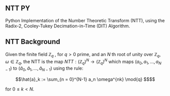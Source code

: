 ## NTT PY

Python Implementation of the Number Theoretic Transform (NTT), using the Radix-2, Cooley-Tukey Decimation-in-Time (DIT) Algorithm. 

## NTT Background   

Given the finite field $\mathbb{Z}_q$ , for $q > 0$ prime, and an $N$ th root of unity over $\mathbb{Z}_q$, $\omega \in \mathbb{Z}_q$, the NTT is the map $NTT: (\mathbb{Z}_q)^N \rightarrow (\mathbb{Z}_q)^N$ which maps $(a_0, a_1, ... , a_{N-1})$ to $(\hat{a}_0, \hat{a}_1, ... , \hat{a}_{N-1})$ using the rule:   

```math 
\hat{a}_k := \sum_{n = 0}^{N-1} a_n \omega^{nk} \mod{q} $$
```

for $0 \leq k < N$. 